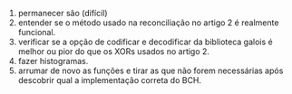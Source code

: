 1. permanecer são (difícil)
2. entender se o método usado na reconciliação no artigo 2 é realmente funcional.
3. verificar se a opção de codificar e decodificar da biblioteca galois é melhor ou pior do que os XORs usados no artigo 2.
4. fazer histogramas.
5. arrumar de novo as funções e tirar as que não forem necessárias após descobrir qual a implementação correta do BCH.